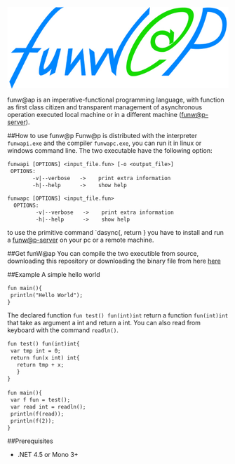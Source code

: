 ![alt text](funwap_Logo/fun_logo-min.jpg)

funw@ap is an imperative-functional programming language, with function as first class citizen and transparent management of asynchronous operation executed local machine or in a different machine ([funw@p-server](https://github.com/MCSN-project2014/funwap-server)).

##How to use funw@p
Funw@p is distributed with the interpreter `funwapi.exe` and the compiler `funwapc.exe`, you can run it in linux or windows command line.
The two executable have the following option:
 ```
 funwapi [OPTIONS] <input_file.fun> [-o <output_file>]
  OPTIONS:
         -v|--verbose   ->    print extra information
         -h|--help      ->    show help
```
```
funwapc [OPTIONS] <input_file.fun>
  OPTIONS:
         -v|--verbose   ->    print extra information
         -h|--help      ->    show help
```
to use the primitive command `dasync{<url>, return <funCall>} you have to install and run a [funw@p-server](https://github.com/MCSN-project2014/funwap-server) on your pc or a remote machine.

##Get funW@ap
You can compile the two executible from source, downloading this repository or downloading the binary file from here [here](https://github.com/MCSN-project2014/APproject/releases)

##Example
A simple hello world
```
fun main(){
 println("Hello World");
}
```

The declared function `fun test() fun(int)int` return a function `fun(int)int` that take as argument a int and return a int. You can also read from keyboard with the command `readln()`.
```
fun test() fun(int)int{
 var tmp int = 0;
 return fun(x int) int{
   return tmp + x; 
   }
}

fun main(){
 var f fun = test();
 var read int = readln();
 println(f(read));
 println(f(2));
}
```

##Prerequisites
- .NET 4.5 or Mono 3+
